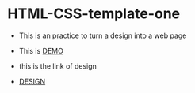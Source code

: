 # HTML-CSS-template-one

- <p>This is an practice to turn a design into a web page</p>
- <p>This is <a href="https://arsoby.github.io/HTML-CSS-template-one/">DEMO</a></p>
- <p>this is the link of design</p>
- <a href="https://365psd.com/psd/focal-resume-psd-theme-54071">DESIGN</a>
